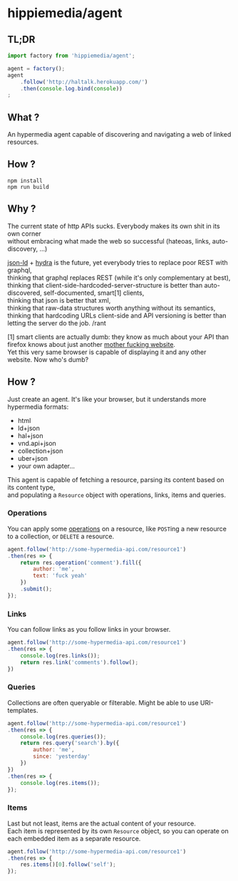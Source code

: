
# hippiemedia/agent

## TL;DR

``` js
import factory from 'hippiemedia/agent';

agent = factory();
agent
    .follow('http://haltalk.herokuapp.com/')
    .then(console.log.bind(console))
;
```

## What ?

An hypermedia agent capable of discovering and navigating a web of linked resources.

## How ?

    npm install
    npm run build


## Why ?

The current state of http APIs sucks. Everybody makes its own shit in its own corner  
without embracing what made the web so successful (hateoas, links, auto-discovery, ...)

[json-ld](http://json-ld.org/) + [hydra](http://www.hydra-cg.com/) is the future, yet everybody tries to replace poor REST with graphql,  
thinking that graphql replaces REST (while it's only complementary at best),  
thinking that client-side-hardcoded-server-structure is better than auto-discovered, self-documented, smart[1] clients,  
thinking that json is better that xml,  
thinking that raw-data structures worth anything without its semantics,  
thinking that hardcoding URLs client-side and API versioning is better than letting the server do the job.
/rant

[1] smart clients are actually dumb: they know as much about your API than firefox knows about just another [mother fucking website](http://motherfuckingwebsite.com/).  
Yet this very same browser is capable of displaying it and any other website. Now who's dumb?

## How ?

Just create an agent. It's like your browser, but it understands more hypermedia formats: 

 - html
 - ld+json
 - hal+json
 - vnd.api+json
 - collection+json
 - uber+json
 - your own adapter...

This agent is capable of fetching a resource, parsing its content based on its content type,  
and populating a `Resource` object with operations, links, items and queries.

### Operations

You can apply some [operations](http://www.hydra-cg.com/spec/latest/core/#hydra:Operation) on a resource, like `POST`ing a new resource to a collection, or `DELETE` a resource.

```js
agent.follow('http://some-hypermedia-api.com/resource1')
.then(res => {
    return res.operation('comment').fill({
        author: 'me',
        text: 'fuck yeah'
    })
    .submit();
});
```
### Links

You can follow links as you follow links in your browser.

```js
agent.follow('http://some-hypermedia-api.com/resource1')
.then(res => {
    console.log(res.links());
    return res.link('comments').follow();
})
```

### Queries

Collections are often queryable or filterable. Might be able to use URI-templates.

```js
agent.follow('http://some-hypermedia-api.com/resource1')
.then(res => {
    console.log(res.queries());
    return res.query('search').by({
        author: 'me',
        since: 'yesterday'
    })
})
.then(res => {
    console.log(res.items());
});
```

### Items

Last but not least, items are the actual content of your resource.  
Each item is represented by its own `Resource` object, so you can operate on each embedded item as a separate resource.

```js
agent.follow('http://some-hypermedia-api.com/resource1')
.then(res => {
    res.items()[0].follow('self');
});
```
